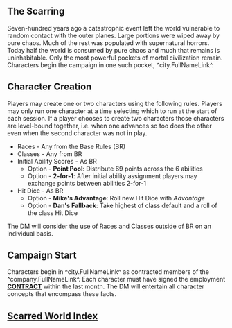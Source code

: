 ## The Scarring
Seven-hundred years ago a catastrophic event left the world vulnerable to random contact with the outer planes. Large portions were wiped away by pure chaos. Much of the rest was populated with supernatural horrors. Today half the world is consumed by pure chaos and much that remains is uninhabitable. Only the most powerful pockets of mortal civilization remain. Characters begin the campaign in one such pocket, ^city.FullNameLink^.

## Character Creation
Players may create one or two characters using the following rules. Players may only run one character at a time selecting which to run at the start of each session. If a player chooses to create two characters those characters are level-bound together, i.e. when one advances so too does the other even when the second character was not in play.
* Races - Any from the Base Rules (BR)
* Classes - Any from BR
* Initial Ability Scores - As BR
    * Option - **Point Pool**: Distribute 69 points across the 6 abilities
    * Option - **2-for-1**: After initial ability assignment players may exchange points between abilities 2-for-1
* Hit Dice - As BR
    * Option - **Mike's Advantage**: Roll new Hit Dice with *Advantage*
    * Option - **Dan's Fallback**: Take highest of class default and a roll of the class Hit Dice

The DM will consider the use of Races and Classes outside of BR on an individual basis.

## Campaign Start
Characters begin in ^city.FullNameLink^ as contracted members of the ^company.FullNameLink^. Each character must have signed the employment [**CONTRACT**](./^contract.MarkdownName^) within the last month. The DM will entertain all character concepts that encompass these facts.

## [Scarred World Index](./index.md)
